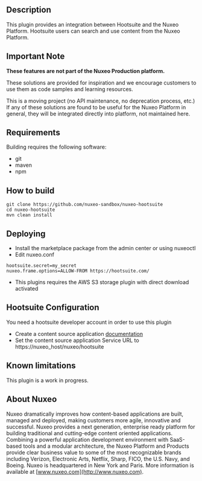 ## Description
This plugin provides an integration between Hootsuite and the Nuxeo Platform.
Hootsuite users can search and use content from the Nuxeo Platform.

## Important Note

**These features are not part of the Nuxeo Production platform.**

These solutions are provided for inspiration and we encourage customers to use them as code samples and learning resources.

This is a moving project (no API maintenance, no deprecation process, etc.) If any of these solutions are found to be useful for the Nuxeo Platform in general, they will be integrated directly into platform, not maintained here.

## Requirements
Building requires the following software:
- git
- maven
- npm

## How to build
```
git clone https://github.com/nuxeo-sandbox/nuxeo-hootsuite
cd nuxeo-hootsuite
mvn clean install
```

## Deploying
* Install the marketplace package from the admin center or using nuxeoctl
* Edit nuxeo.conf

```
hootsuite.secret=my_secret
nuxeo.frame.options=ALLOW-FROM https://hootsuite.com/
```

* This plugins requires the AWS S3 storage plugin with direct download activated

## Hootsuite Configuration
You need a hootsuite developer account in order to use this plugin

* Create a content source application [documentation](https://developer.hootsuite.com/docs/add-a-content-source-component)
* Set the content source application Service URL to https://nuxeo_host/nuxeo/hootsuite

## Known limitations
This plugin is a work in progress.

## About Nuxeo
Nuxeo dramatically improves how content-based applications are built, managed and deployed, making customers more agile, innovative and successful. Nuxeo provides a next generation, enterprise ready platform for building traditional and cutting-edge content oriented applications. Combining a powerful application development environment with SaaS-based tools and a modular architecture, the Nuxeo Platform and Products provide clear business value to some of the most recognizable brands including Verizon, Electronic Arts, Netflix, Sharp, FICO, the U.S. Navy, and Boeing. Nuxeo is headquartered in New York and Paris. More information is available at [www.nuxeo.com](http://www.nuxeo.com).
